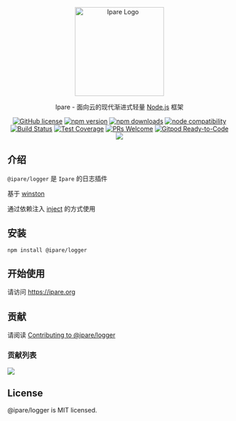 <p align="center">
  <a href="https://ipare.org/" target="blank"><img src="https://ipare.org/images/logo.png" alt="Ipare Logo" width="200"/></a>
</p>

<p align="center">Ipare - 面向云的现代渐进式轻量 <a href="http://nodejs.org" target="_blank">Node.js</a> 框架</p>
<p align="center">
    <a href="https://github.com/ipare/logger/blob/main/LICENSE" target="_blank"><img src="https://img.shields.io/badge/license-MIT-blue.svg" alt="GitHub license" /></a>
    <a href=""><img src="https://img.shields.io/npm/v/@ipare/logger.svg" alt="npm version"></a>
    <a href=""><img src="https://badgen.net/npm/dt/@ipare/logger" alt="npm downloads"></a>
    <a href="https://nodejs.org/en/about/releases/"><img src="https://img.shields.io/node/v/@ipare/logger.svg" alt="node compatibility"></a>
    <a href="#"><img src="https://github.com/ipare/logger/actions/workflows/test.yml/badge.svg?branch=main" alt="Build Status"></a>
    <a href="https://codecov.io/gh/ipare/logger/branch/main"><img src="https://img.shields.io/codecov/c/github/ipare/logger/main.svg" alt="Test Coverage"></a>
    <a href="https://github.com/ipare/logger/pulls"><img src="https://img.shields.io/badge/PRs-welcome-brightgreen.svg" alt="PRs Welcome"></a>
    <a href="https://gitpod.io/#https://github.com/ipare/logger"><img src="https://img.shields.io/badge/Gitpod-Ready--to--Code-blue?logo=gitpod" alt="Gitpod Ready-to-Code"></a>
    <a href="https://paypal.me/ihalwang" target="_blank"><img src="https://img.shields.io/badge/Donate-PayPal-ff3f59.svg"/></a>
</p>

## 介绍

`@ipare/logger` 是 `Ipare` 的日志插件

基于 [winston](https://github.com/winstonjs/winston)

通过依赖注入 [inject](https://github.com/ipare/inject) 的方式使用

## 安装

```
npm install @ipare/logger
```

## 开始使用

请访问 <https://ipare.org>

## 贡献

请阅读 [Contributing to @ipare/logger](https://github.com/ipare/logger/blob/main/CONTRIBUTING.md)

### 贡献列表

<a href="https://github.com/ipare/logger/graphs/contributors">
  <img src="https://contrib.rocks/image?repo=ipare/logger" />
</a>

## License

@ipare/logger is MIT licensed.
